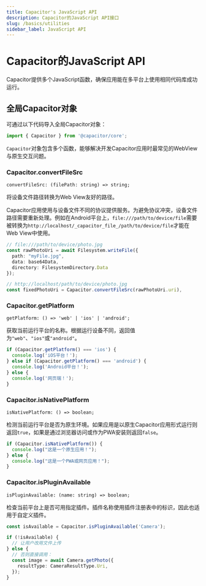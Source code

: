 ```yaml
---
title: Capacitor's JavaScript API
description: Capacitor的JavaScript API接口
slug: /basics/utilities
sidebar_label: JavaScript API
---
```


# Capacitor的JavaScript API

Capacitor提供多个JavaScript函数，确保应用能在多平台上使用相同代码库成功运行。

## 全局Capacitor对象

可通过以下代码导入全局Capacitor对象：

```typescript
import { Capacitor } from '@capacitor/core';
```

`Capacitor`对象包含多个函数，能够解决开发Capacitor应用时最常见的WebView与原生交互问题。

### Capacitor.convertFileSrc

`convertFileSrc: (filePath: string) => string;`

将设备文件路径转换为Web View友好的路径。

Capacitor应用使用与设备文件不同的协议提供服务。为避免协议冲突，设备文件路径需要重新处理。例如在Android平台上，`file:///path/to/device/file`需要被转换为`http://localhost/_capacitor_file_/path/to/device/file`才能在Web View中使用。

```typescript
// file:///path/to/device/photo.jpg
const rawPhotoUri = await Filesystem.writeFile({
  path: "myFile.jpg",
  data: base64Data,
  directory: FilesystemDirectory.Data
});

// http://localhost/path/to/device/photo.jpg
const fixedPhotoUri = Capacitor.convertFileSrc(rawPhotoUri.uri),
```

### Capacitor.getPlatform

`getPlatform: () => 'web' | 'ios' | 'android';`

获取当前运行平台的名称。根据运行设备不同，返回值为`"web"`、`"ios"`或`"android"`。

```typescript
if (Capacitor.getPlatform() === 'ios') {
  console.log('iOS平台！');
} else if (Capacitor.getPlatform() === 'android') {
  console.log('Android平台！');
} else {
  console.log('网页端！');
}
```

### Capacitor.isNativePlatform

`isNativePlatform: () => boolean;`

检测当前运行平台是否为原生环境。如果应用是以原生Capacitor应用形式运行则返回`true`，如果是通过浏览器访问或作为PWA安装则返回`false`。

```typescript
if (Capacitor.isNativePlatform()) {
  console.log("这是一个原生应用！");
} else {
  console.log("这是一个PWA或网页应用！");
}
```

### Capacitor.isPluginAvailable

`isPluginAvailable: (name: string) => boolean;`

检查当前平台上是否可用指定插件。插件名称使用插件注册表中的标识，因此也适用于自定义插件。

```typescript
const isAvailable = Capacitor.isPluginAvailable('Camera');

if (!isAvailable) {
  // 让用户改用文件上传
} else {
  // 否则直接调用：
  const image = await Camera.getPhoto({
    resultType: CameraResultType.Uri,
  });
}
```